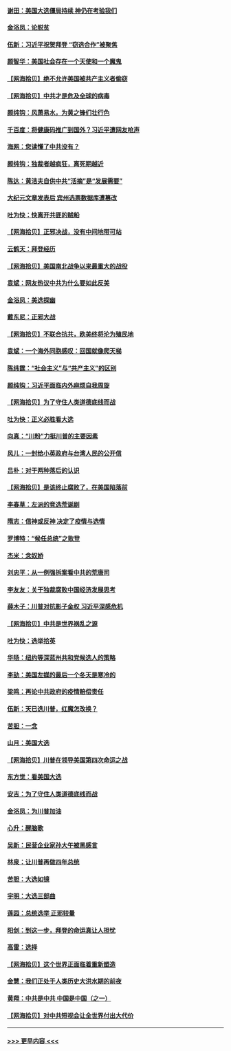 #### [谢田：美国大选僵局持续 神仍在考验我们](../pages/nsc993/n12577432.md?t=11270351) 
#### [金浴凤：论脱贫](../pages/nsc993/n12576386.md?t=11270351) 
#### [伍新：习近平祝贺拜登 “窃选合作”被聚焦](../pages/nsc993/n12576358.md?t=11270351) 
#### [颜智华：美国社会存在一个天使和一个魔鬼](../pages/nsc993/n12574299.md?t=11270351) 
#### [【网海拾贝】绝不允许美国被共产主义者偷窃](../pages/nsc993/n12573396.md?t=11270351) 
#### [【网海拾贝】中共才是危及全球的病毒](../pages/nsc993/n12571204.md?t=11270351) 
#### [颜纯钩：风萧易水，为黄之锋们壮行色](../pages/nsc993/n12571487.md?t=11270351) 
#### [千百度：将健康码推广到国外？习近平遭网友呛声](../pages/nsc993/n12570808.md?t=11270351) 
#### [海网：您读懂了中共没有？](../pages/nsc993/n12570487.md?t=11270351) 
#### [颜纯钩：独裁者越疯狂，离死期越近](../pages/nsc993/n12569055.md?t=11270351) 
#### [陈达：黄洁夫自供中共“活摘”是“发展需要”](../pages/nsc993/n12568541.md?t=11270351) 
#### [大纪元文章发表后 宾州选票数据库遭篡改](../pages/nsc993/n12568105.md?t=11270351) 
#### [吐为快：快离开共匪的贼船](../pages/nsc993/n12568462.md?t=11270351) 
#### [【网海拾贝】正邪决战，没有中间地带可站](../pages/nsc993/n12568439.md?t=11270351) 
#### [云鹤天：拜登经历](../pages/nsc993/n12567294.md?t=11270351) 
#### [【网海拾贝】美国南北战争以来最重大的战役](../pages/nsc993/n12567247.md?t=11270351) 
#### [袁斌：网友热议中共为什么要如此反美](../pages/nsc993/n12567162.md?t=11270351) 
#### [金浴凤：美选探幽](../pages/nsc993/n12567147.md?t=11270351) 
#### [戴东尼：正邪大战](../pages/nsc993/n12567033.md?t=11270351) 
#### [【网海拾贝】不联合抗共，欧美终将沦为殖民地](../pages/nsc993/n12565068.md?t=11270351) 
#### [袁斌：一个海外同胞感叹：回国就像爬天梯](../pages/nsc993/n12564986.md?t=11270351) 
#### [陈纬霆：“社会主义”与“共产主义”的区别](../pages/nsc993/n12562417.md?t=11270351) 
#### [颜纯钩：习近平面临内外麻烦自我周旋](../pages/nsc993/n12563356.md?t=11270351) 
#### [【网海拾贝】为了守住人类道德底线而战](../pages/nsc993/n12562542.md?t=11270351) 
#### [吐为快：正义必胜看大选](../pages/nsc993/n12561967.md?t=11270351) 
#### [向真：“川粉”力挺川普的主要因素](../pages/nsc993/n12560774.md?t=11270351) 
#### [风儿：一封给小英政府与台湾人民的公开信](../pages/nsc993/n12560581.md?t=11270351) 
#### [吕朴：对于两种落后的认识](../pages/nsc993/n12560492.md?t=11270351) 
#### [【网海拾贝】是该终止腐败了，在美国陷落前](../pages/nsc993/n12559936.md?t=11270351) 
#### [李春草：左派的竞选荒诞剧](../pages/nsc993/n12558380.md?t=11270351) 
#### [隋志：信神或反神 决定了疫情与选情](../pages/nsc993/n12558255.md?t=11270351) 
#### [罗博特：“候任总统”之败登](../pages/nsc993/n12558189.md?t=11270351) 
#### [杰米：念奴娇](../pages/nsc993/n12558174.md?t=11270351) 
#### [刘忠平：从一例强拆案看中共的荒唐司](../pages/nsc993/n12558036.md?t=11270351) 
#### [李友友：关于独裁腐败中国经济发展思考](../pages/nsc993/n12558004.md?t=11270351) 
#### [薛木子：川普对抗影子金权 习近平深感危机](../pages/nsc993/n12557342.md?t=11270351) 
#### [【网海拾贝】中共是世界祸乱之源](../pages/nsc993/n12555353.md?t=11270351) 
#### [吐为快：选举拾英](../pages/nsc993/n12555041.md?t=11270351) 
#### [华旸：纽约等深蓝州共和党候选人的策略](../pages/nsc993/n12554309.md?t=11270351) 
#### [李劼：美国左媒的最后一个冬天是寒冷的](../pages/nsc993/n12552947.md?t=11270351) 
#### [梁鸣：再论中共政府的疫情赔偿责任](../pages/nsc993/n12553012.md?t=11270351) 
#### [伍新：天已选川普，红魔怎改换？](../pages/nsc993/n12552970.md?t=11270351) 
#### [苦胆：一念](../pages/nsc993/n12552957.md?t=11270351) 
#### [山月：美国大选](../pages/nsc993/n12552446.md?t=11270351) 
#### [【网海拾贝】川普在领导美国第四次命运之战](../pages/nsc993/n12551973.md?t=11270351) 
#### [东方觉：看美国大选](../pages/nsc993/n12551647.md?t=11270351) 
#### [安吉：为了守住人类道德底线而战](../pages/nsc993/n12551111.md?t=11270351) 
#### [金浴凤：为川普加油](../pages/nsc993/n12551085.md?t=11270351) 
#### [心升：醒脑歌](../pages/nsc993/n12550984.md?t=11270351) 
#### [吴新：民营企业家孙大午被黑感言](../pages/nsc993/n12550656.md?t=11270351) 
#### [林泉：让川普再做四年总统](../pages/nsc993/n12550640.md?t=11270351) 
#### [苦胆：大选如镜](../pages/nsc993/n12550630.md?t=11270351) 
#### [宇明：大选三部曲](../pages/nsc993/n12550603.md?t=11270351) 
#### [莲园：总统选举 正邪较量](../pages/nsc993/n12550594.md?t=11270351) 
#### [阳剑：到这一步，拜登的命运真让人担忧](../pages/nsc993/n12549093.md?t=11270351) 
#### [高雷：选择](../pages/nsc993/n12549087.md?t=11270351) 
#### [【网海拾贝】这个世界正面临着重新塑造](../pages/nsc993/n12548326.md?t=11270351) 
#### [金慧：我们正处于人类历史大洪水期的前夜](../pages/nsc993/n12547914.md?t=11270351) 
#### [黄翔：中共是中共 中国是中国（之一）](../pages/nsc993/n12547576.md?t=11270351) 
#### [【网海拾贝】对中共短视会让全世界付出大代价](../pages/nsc993/n12546043.md?t=11270351) 

----
#### [ >>> 更早内容 <<< ](../indexes/nsc993-earlier.md)
